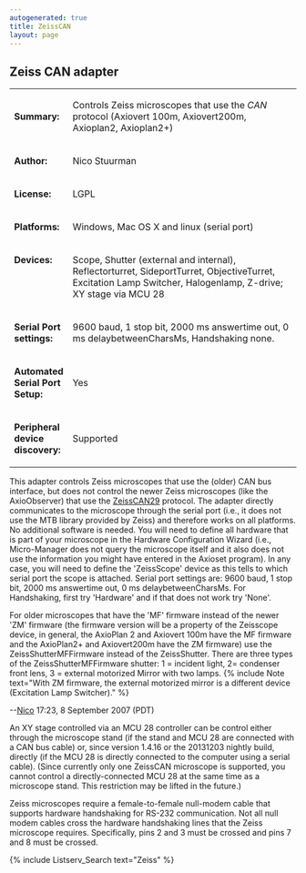 ```yaml
---
autogenerated: true
title: ZeissCAN
layout: page
---
```


## Zeiss CAN adapter

<table>
<tr>
<td markdown="1">

**Summary:**

</td>
<td markdown="1" valign="top">

Controls Zeiss microscopes that use the *CAN* protocol (Axiovert 100m,
Axiovert200m, Axioplan2, Axioplan2+)

</td>
</tr>
<tr>
<td markdown="1">

**Author:**

</td>
<td markdown="1">

Nico Stuurman

</td>
</tr>
<tr>
<td markdown="1">

**License:**

</td>
<td markdown="1">

LGPL

</td>
</tr>
<tr>
<td markdown="1">

**Platforms:**

</td>
<td markdown="1">

Windows, Mac OS X and linux (serial port)

</td>
</tr>
<tr>
<td markdown="1" valign="top">

**Devices:**

</td>
<td markdown="1">

Scope, Shutter (external and internal), Reflectorturret, SideportTurret,
ObjectiveTurret, Excitation Lamp Switcher, Halogenlamp, Z-drive; XY
stage via MCU 28

</td>
</tr>
<tr>
<td markdown="1" width=20%>

**Serial Port settings:**

</td>
<td markdown="1">

9600 baud, 1 stop bit, 2000 ms answertime out, 0 ms delaybetweenCharsMs,
Handshaking none.

</td>
</tr>
<tr>
<td markdown="1">

<b>Automated Serial Port Setup:</b>

</td>
<td markdown="1">

Yes

</td>
</tr>
<tr>
<td markdown="1">

<b>Peripheral device discovery:</b>

</td>
<td markdown="1">

Supported

</td>
</tr>
</table>

This adapter controls Zeiss microscopes that use the (older) CAN bus
interface, but does not control the newer Zeiss microscopes (like the
AxioObserver) that use the [ZeissCAN29](ZeissCAN29 "wikilink") protocol.
The adapter directly communicates to the microscope through the serial
port (i.e., it does not use the MTB library provided by Zeiss) and
therefore works on all platforms. No additional software is needed. You
will need to define all hardware that is part of your microscope in the
Hardware Configuration Wizard (i.e., Micro-Manager does not query the
microscope itself and it also does not use the information you might
have entered in the Axioset program). In any case, you will need to
define the 'ZeissScope' device as this tells to which serial port the
scope is attached. Serial port settings are: 9600 baud, 1 stop bit, 2000
ms answertime out, 0 ms delaybetweenCharsMs. For Handshaking, first try
'Hardware' and if that does not work try 'None'.

For older microscopes that have the 'MF' firmware instead of the newer
'ZM' firmware (the firmware version will be a property of the Zeisscope
device, in general, the AxioPlan 2 and Axiovert 100m have the MF
firmware and the AxioPlan2+ and Axiovert200m have the ZM firmware) use
the ZeissShutterMFFirmware instead of the ZeissShutter. There are three
types of the ZeissShutterMFFirmware shutter: 1 = incident light, 2=
condenser front lens, 3 = external motorized Mirror with two lamps.
{% include Note text="With ZM firmware, the external motorized mirror is a different device (Excitation Lamp Switcher)." %}

--[Nico](User:Nico "wikilink") 17:23, 8 September 2007 (PDT)

An XY stage controlled via an MCU 28 controller can be control either
through the microscope stand (if the stand and MCU 28 are connected with
a CAN bus cable) or, since version 1.4.16 or the 20131203 nightly build,
directly (if the MCU 28 is directly connected to the computer using a
serial cable). (Since currently only one ZeissCAN microscope is
supported, you cannot control a directly-connected MCU 28 at the same
time as a microscope stand. This restriction may be lifted in the
future.)

Zeiss microscopes require a female-to-female null-modem cable that
supports hardware handshaking for RS-232 communication. Not all null
modem cables cross the hardware handshaking lines that the Zeiss
microscope requires. Specifically, pins 2 and 3 must be crossed and pins
7 and 8 must be crossed.

{% include Listserv_Search text="Zeiss" %}

